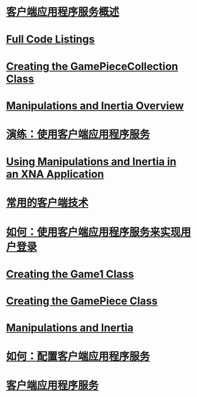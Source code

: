 # [客户端应用程序服务概述](client-application-services-overview.md)
# [Full Code Listings](full-code-listings.md)
# [Creating the GamePieceCollection Class](creating-the-gamepiececollection-class.md)
# [Manipulations and Inertia Overview](manipulations-and-inertia-overview.md)
# [演练：使用客户端应用程序服务](walkthrough-using-client-application-services.md)
# [Using Manipulations and Inertia in an XNA Application](use-manipulations-and-inertia-in-an-xna-application.md)
# [常用的客户端技术](index.md)
# [如何：使用客户端应用程序服务来实现用户登录](how-to-implement-user-login-with-client-application-services.md)
# [Creating the Game1 Class](creating-the-game1-class.md)
# [Creating the GamePiece Class](creating-the-gamepiece-class.md)
# [Manipulations and Inertia](manipulations-and-inertia.md)
# [如何：配置客户端应用程序服务](how-to-configure-client-application-services.md)
# [客户端应用程序服务](client-application-services.md)
